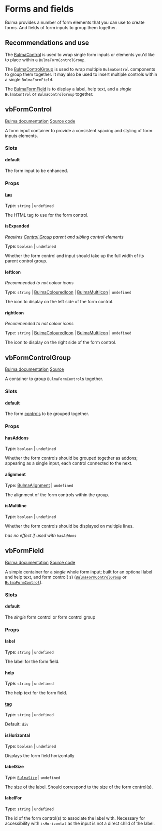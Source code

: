 # Forms and fields

Bulma provides a number of form elements that you can use to create forms. And fields of form inputs to group them
together.

## Recommendations and use

The [BulmaControl](#vbformcontrol) is used to wrap single form inputs or elements you'd like to place within
a `BulmaFormControlGroup`.

The [BulmaControlGroup](#vbformcontrolgroup) is used to wrap multiple `BulmaControl` components to group them
together. It may also be used to insert multiple controls within a single `BulmaFormField`.

The [BulmaFormField](#vbformfield) is to display a label, help text, and a _single_ `BulmaControl`
or `BulmaControlGroup` together.

## vbFormControl

[Bulma documentation](https://bulma.io/documentation/form/general/#form-control)
[Source code](https://github.com/csc530/vuebulma/blob/main/src/components/form/groups/BulmaFormControl.vue)

A form input container to provide a consistent spacing and styling of form inputs elements.

### Slots

#### default

The form input to be enhanced.

### Props

#### [tag](../../types/common_types.md#tag)

Type: `string` | `undefined`

The HTML tag to use for the form control.

#### isExpanded

*Requires [Control Group](#vbformcontrolgroup) parent and sibling control elements*

Type: `boolean` | `undefined`

Whether the form control and input should take up the full width of its parent control group.

#### leftIcon

*Recommended to not colour icons*

Type: `string` | [BulmaColouredIcon](../../types/BulmaColouredIcon.md) | [BulmaMultiIcon](../../types/BulmaColouredIcon.md#bulmamultiicon) | `undefined`

The icon to display on the left side of the form control.

#### rightIcon

*Recommended to not colour icons*

Type: `string` | [BulmaColouredIcon](../../types/BulmaColouredIcon.md) | [BulmaMultiIcon](../../types/BulmaColouredIcon.md#bulmamultiicon) | `undefined`

The icon to display on the right side of the form control.

## vbFormControlGroup

[Bulma documentation](https://bulma.io/documentation/form/general/#form-group)
[Source](https://github.com/csc530/vuebulma/blob/main/src/components/form/groups/BulmaFormControlGroup.vue)

A container to group `BulmaFormControl`s together.

### Slots

#### default

The form [controls](#vbformcontrol) to be grouped together.

### Props

#### hasAddons

Type: `boolean` | `undefined`

Whether the form controls should be grouped together as addons; appearing as a single input, each control connected to
the next.

#### alignment

Type: [BulmaAlignment](../../types/common_types.md#bulmaalignment) | `undefined`

The alignment of the form controls within the group.

#### isMultiline

Type: `boolean` | `undefined`

Whether the form controls should be displayed on multiple lines.

_has no effect if used with `hasAddons`_

## vbFormField

[Bulma documentation](https://bulma.io/documentation/form/general/#form-field)
[Source code](https://github.com/csc530/vuebulma/blob/main/src/components/form/groups/BulmaFormField.vue)

A simple container for a _single_ whole form input; built for an optional label and help text, and form control(
s) ([`BulmaFormControlGroup`](#vbformcontrolgroup) or [`BulmaFormControl`](#vbformcontrol)).

### Slots

#### default

The *single* form control or form control group

### Props

#### label

Type: `string` | `undefined`

The label for the form field.

#### help

Type: `string` | `undefined`

The help text for the form field.

#### [tag](../../types/common_types.md#tag)

Type: `string` | `undefined`

Default: `div`

#### isHorizontal

Type: `boolean` | `undefined`

Displays the form field horizontally

#### labelSize

Type: [`BulmaSize`](../../types/common_types.md#bulmasize) | `undefined`

The size of the label. Should correspond to the size of the form control(s).

#### labelFor

Type: `string` | `undefined`

The id of the form control(s) to associate the label with.
Necessary for accessibility with `isHorizontal` as the input is not a direct child of the label.